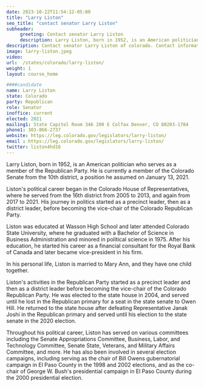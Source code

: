 ```yaml
---
date: 2023-10-22T11:54:12-05:00
title: "Larry Liston"
seo_title: "contact senator Larry Liston"
subheader:
     greeting: Contact senator Larry Liston
     description: Larry Liston, born in 1952, is an American politician who serves as a member of the Republican Party. He is currently a member of the Colorado Senate from the 10th district, a position he assumed on January 13, 2021.
description: Contact senator Larry Liston of colorado. Contact information for Larry Liston includes email address, phone number, and mailing address.
image: larry-liston.jpeg
video:
url:  /states/colorado/larry-liston/
weight: 1
layout: course_home

####candidate
name: Larry Liston
state: Colorado
party: Republican
role: Senator
inoffice: current
elected: 2021
mailing1: State Capitol Room 346 200 E Colfax Denver, CO 80203-1784
phone1: 303-866-2737
website: https://leg.colorado.gov/legislators/larry-liston/
email : https://leg.colorado.gov/legislators/larry-liston/
twitter: liston4hd16
---
```


Larry Liston, born in 1952, is an American politician who serves as a member of the Republican Party. He is currently a member of the Colorado Senate from the 10th district, a position he assumed on January 13, 2021.

Liston's political career began in the Colorado House of Representatives, where he served from the 16th district from 2005 to 2013, and again from 2017 to 2021. His journey in politics started as a precinct leader, then as a district leader, before becoming the vice-chair of the Colorado Republican Party.

Liston was educated at Wasson High School and later attended Colorado State University, where he graduated with a Bachelor of Science in Business Administration and minored in political science in 1975. After his education, he started his career as a financial consultant for the Royal Bank of Canada and later became vice-president in his firm.

In his personal life, Liston is married to Mary Ann, and they have one child together.

Liston's activities in the Republican Party started as a precinct leader and then as a district leader before becoming the vice-chair of the Colorado Republican Party. He was elected to the state house in 2004, and served until he lost in the Republican primary for a seat in the state senate to Owen Hill. He returned to the state house after defeating Representative Janak Joshi in the Republican primary and served until his election to the state senate in the 2020 election.

Throughout his political career, Liston has served on various committees including the Senate Appropriations Committee, Business, Labor, and Technology Committee, Senate State, Veterans, and Military Affairs Committee, and more. He has also been involved in several election campaigns, including serving as the chair of Bill Owens gubernatorial campaign in El Paso County in the 1998 and 2002 elections, and as the co-chair of George W. Bush's presidential campaign in El Paso County during the 2000 presidential election.
